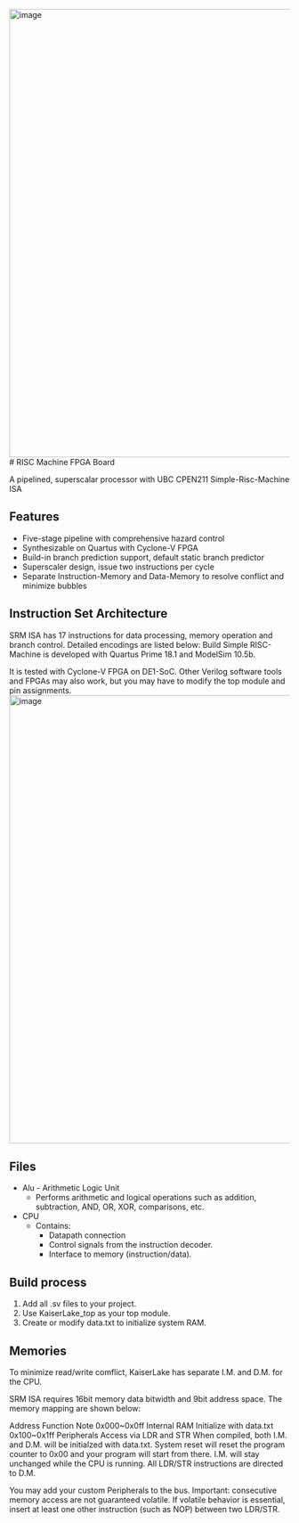 <img width="695" height="805" alt="image" src="https://github.com/user-attachments/assets/2601aeba-c2a9-408a-81d5-873654816b29" /># RISC Machine FPGA Board

A pipelined, superscalar processor with UBC CPEN211 Simple-Risc-Machine ISA

## Features
* Five-stage pipeline with comprehensive hazard control
* Synthesizable on Quartus with Cyclone-V FPGA
* Build-in branch prediction support, default static branch predictor
* Superscaler design, issue two instructions per cycle
* Separate Instruction-Memory and Data-Memory to resolve conflict and minimize bubbles

## Instruction Set Architecture

SRM ISA has 17 instructions for data processing, memory operation and branch control. Detailed encodings are listed below: 
Build
Simple RISC-Machine is developed with Quartus Prime 18.1 and ModelSim 10.5b.

It is tested with Cyclone-V FPGA on DE1-SoC. Other Verilog software tools and FPGAs may also work, but you may have to modify the top module and pin assignments.
<img width="695" height="805" alt="image" src="https://github.com/user-attachments/assets/1027f401-7d0a-4810-a70a-5313280f01a6" />

## Files
* Alu - Arithmetic Logic Unit
  * Performs arithmetic and logical operations such as addition, subtraction, AND, OR, XOR, comparisons, etc.
* CPU
  * Contains:
    * Datapath connection
    * Control signals from the instruction decoder.
    * Interface to memory (instruction/data).

## Build process
1. Add all .sv files to your project.
2. Use KaiserLake_top as your top module.
3. Create or modify data.txt to initialize system RAM.
   
## Memories
To minimize read/write comflict, KaiserLake has separate I.M. and D.M. for the CPU.

SRM ISA requires 16bit memory data bitwidth and 9bit address space. The memory mapping are shown below:

Address	Function	Note
0x000~0x0ff	Internal RAM	Initialize with data.txt
0x100~0x1ff	Peripherals	Access via LDR and STR
When compiled, both I.M. and D.M. will be initialzed with data.txt. System reset will reset the program counter to 0x00 and your program will start from there. I.M. will stay unchanged while the CPU is running. All LDR/STR instructions are directed to D.M.

You may add your custom Peripherals to the bus. Important: consecutive memory access are not guaranteed volatile. If volatile behavior is essential, insert at least one other instruction (such as NOP) between two LDR/STR.




